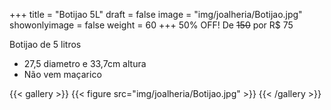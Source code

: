 +++
title = "Botijao 5L"
draft = false
image = "img/joalheria/Botijao.jpg"
showonlyimage = false
weight = 60
+++
<span class="orange">50% OFF!</span> De ~~150~~ por <span class="price">R$ 75</span>

<!--more-->

Botijao de 5 litros

- 27,5 diametro e 33,7cm altura
- Não vem maçarico

{{< gallery >}}
{{< figure src="img/joalheria/Botijao.jpg" >}}
{{< /gallery >}}
